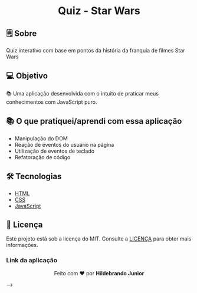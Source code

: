 <h1 align="center">Quiz - Star Wars</h1>
<!-- 
<p align="center">
  <img alt="Pop-up" src="./gif/popup.gif">
</p>

<h4 align="center"> 
    🚧 CJRM - Curso de JavaScript Roger Melo 🚀 em construção... 🚧
</h4>

<!-- <img alt="License" src="https://img.shields.io/badge/license-MIT-brightgreen"> -->

## 🗒 Sobre

Quiz interativo com base em pontos da história da franquia de filmes Star Wars

## 💻 Objetivo

📚 Uma aplicação desenvolvida com o intuito de praticar meus conhecimentos com JavaScript puro.

## 📚 O que pratiquei/aprendi com essa aplicação

- Manipulação do DOM
- Reação de eventos do usuário na página
- Utilização de eventos de teclado
- Refatoração de código

## 🛠 Tecnologias

- [HTML](https://pt.wikipedia.org/wiki/HTML) 
- [CSS](https://pt.wikipedia.org/wiki/Cascading_Style_Sheets)
- [JavaScript](https://pt.wikipedia.org/wiki/JavaScript)

## :memo: Licença

Este projeto está sob a licença do MIT. Consulte a [LICENÇA](https://github.com/holivei531/quiz-star-wars/blob/master/LICENSE) para obter mais informações.

### Link da aplicação
<!-- Você pode acessar facilmente a aplicaçao clicando [aqui](https://holivei531.github.io/quiz-star-wars/). -->

<p align="center">Feito com ❤️ por <strong>Hildebrando Junior</strong></p> -->